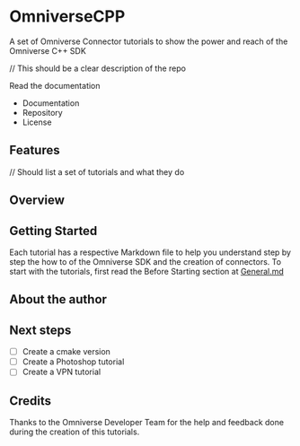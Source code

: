 # OmniverseCPP



A set of Omniverse Connector tutorials to show the power and reach of the Omniverse C++ SDK

// This should be a clear description of the repo


Read the documentation

* Documentation 
* Repository
* License

## Features

// Should list a set of tutorials and what they do

## Overview

## Getting Started

Each tutorial has a respective Markdown file to help you understand step by step the how to of the Omniverse SDK and the creation of connectors. 
To start with the tutorials, first read the Before Starting section at [General.md](./docs/Tutorials/General.md#before-beggining)

## About the author



## Next steps

- [ ] Create a cmake version
- [ ] Create a Photoshop tutorial
- [ ] Create a VPN tutorial

## Credits

Thanks to the Omniverse Developer Team for the help and feedback done during the creation of this tutorials.
